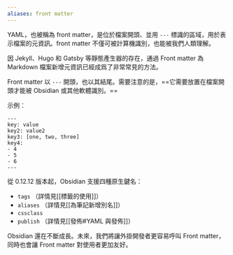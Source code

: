 ```yaml
---
aliases: front matter
---
```


YAML，也被稱為 front matter，是位於檔案開頭、並用 `---` 標識的區域，用於表示檔案的元資訊。front matter 不僅可被計算機識別，也能被我們人類理解。

因 Jekyll、Hugo 和 Gatsby 等靜態產生器的存在，通過 Front matter 為 Markdown 檔案新增元資訊已經成爲了非常常見的方法。

Front matter 以 `---` 開頭，也以其結尾。需要注意的是，==它需要放置在檔案開頭才能被 Obsidian 或其他軟體識別。==

示例：

```
---
key: value
key2: value2
key3: [one, two, three]
key4:
- 4
- 5
- 6
---
```

從 0.12.12 版本起，Obsidian 支援四種原生鍵名：

- `tags` （詳情見[[標籤的使用]]）
- `aliases` （詳情見[[為筆記新增別名]]）
- `cssclass`
- `publish` （詳情見[[發佈#YAML 與發佈]]）

Obsidian 還在不斷成長。未來，我們將讓外掛開發者更容易呼叫 Front matter，同時也會讓 Front matter 對使用者更加友好。